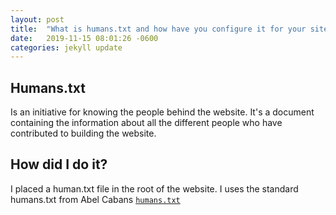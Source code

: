```yaml
---
layout: post
title:  "What is humans.txt and how have you configure it for your site?"
date:   2019-11-15 08:01:26 -0600
categories: jekyll update
---
```


## Humans.txt

Is an initiative for knowing the people behind the website. It's a document containing the information about all the different people who have contributed to building the website. 

## How did I do it? 

I placed a human.txt file in the root of the website. I uses the standard humans.txt from Abel Cabans [`humans.txt`][humans.txt]

[humans.txt]: http://humanstxt.org/humans.txt